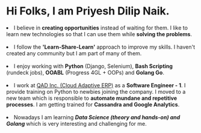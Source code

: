 <H1>Hi Folks, I am Priyesh Dilip Naik.</H1>

<li>I believe in <b>creating opportunities</b> instead of waiting for them. I like to learn new technologies so that I can use them while <b>solving the problems</b>.</li>
<br>
<li>I follow the <b>'Learn-Share-Learn'</b> approach to improve my skills. I haven't created any community but I am part of many of them.</li>
<br>
<li>I enjoy working with <b>Python</b> (Django, Selenium), <b>Bash Scripting</b> (rundeck jobs), <b>OOABL</b> (Progress 4GL + OOPs) and <b>Golang Go</b>.</li>
<br>
<li>I work at <a href='https://www.qad.com/'>QAD Inc. (Cloud Adaptive ERP)</a> as a <b>Software Engineer - 1</b>. I provide training on Python to newbies joining the company. I moved to a new team which is responsible to <b>automate mundane and repetitive processes</b>. I am getting trained for <b>Cassandra and Google Analytics</b>.</li>
<br>
<li>Nowadays I am learning <b><i>Data Science (theory and hands-on) and Golang </i></b> which is very interesting and challenging for me.</li>

